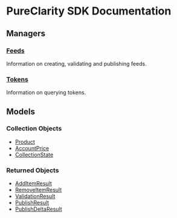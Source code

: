 # PureClarity SDK Documentation

## Managers

### [Feeds](managers/feed-manager)

Information on creating, validating and publishing feeds.


### [Tokens](managers/query-token-manager)

Information on querying tokens.

## Models


### Collection Objects

* [Product](models/product)
* [AccountPrice](models/account-price)
* [CollectionState](models/collection-state)

### Returned Objects

* [AddItemResult](models/add-item-result)
* [RemoveItemResult](models/remove-item-result)
* [ValidationResult](models/validation-result)
* [PublishResult](models/publish-result)
* [PublishDeltaResult](models/publish-delta-result)